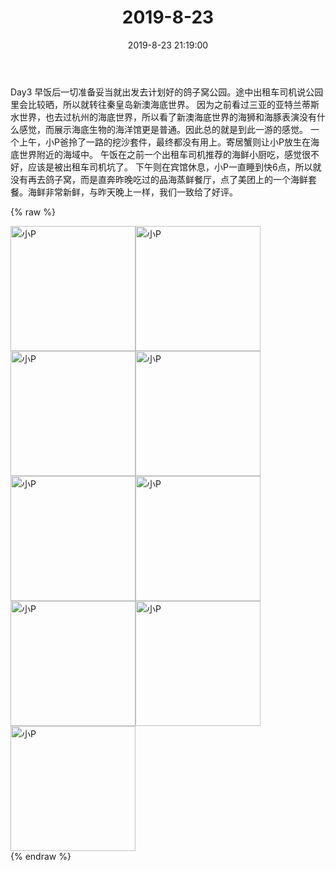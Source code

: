 ﻿---
title: "2019-8-23"
date: 2019-8-23 21:19:00
tags: 文字
categories: 妈妈
---
Day3 早饭后一切准备妥当就出发去计划好的鸽子窝公园。途中出租车司机说公园里会比较晒，所以就转往秦皇岛新澳海底世界。
因为之前看过三亚的亚特兰蒂斯水世界，也去过杭州的海底世界，所以看了新澳海底世界的海狮和海豚表演没有什么感觉，而展示海底生物的海洋馆更是普通。因此总的就是到此一游的感觉。
一个上午，小P爸拎了一路的挖沙套件，最终都没有用上。寄居蟹则让小P放生在海底世界附近的海域中。
午饭在之前一个出租车司机推荐的海鲜小厨吃，感觉很不好，应该是被出租车司机坑了。
下午则在宾馆休息，小P一直睡到快6点，所以就没有再去鸽子窝，而是直奔昨晚吃过的品海蒸鲜餐厅，点了美团上的一个海鲜套餐。海鲜非常新鲜，与昨天晚上一样，我们一致给了好评。

{% raw %}
<div style="width:500 px">
<div style="float:left; width:100 px"><img src="/images/WeChat Image_20200211195642.jpg" width="200" alt="小P"></div>
<div style="float:left; width:100 px"><img src="/images/WeChat Image_20200211195653.jpg" width="200" alt="小P"></div>
<div style="float:left; width:100 px"><img src="/images/WeChat Image_20200211195713.jpg" width="200" alt="小P"></div>
<div style="float:left; width:100 px"><img src="/images/WeChat Image_20200211195722.jpg" width="200" alt="小P"></div>
<div style="float:left; width:100 px"><img src="/images/WeChat Image_20200211195734.jpg" width="200" alt="小P"></div>
<div style="float:left; width:100 px"><img src="/images/WeChat Image_20200211195743.jpg" width="200" alt="小P"></div>
<div style="float:left; width:100 px"><img src="/images/WeChat Image_20200211195753.jpg" width="200" alt="小P"></div>
<div style="float:left; width:100 px"><img src="/images/WeChat Image_20200211195802.jpg" width="200" alt="小P"></div>
<div style="float:left; width:100 px"><img src="/images/WeChat Image_20200211195812.jpg" width="200" alt="小P"></div>
<div style="clear:both"></div>
</div>
{% endraw %}